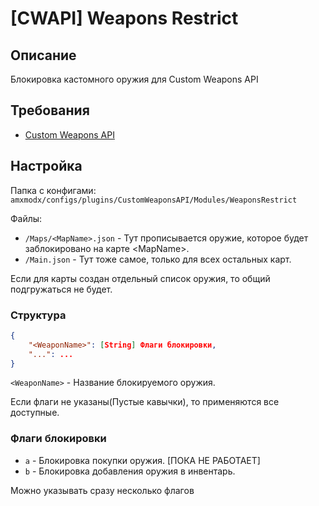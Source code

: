 # [CWAPI] Weapons Restrict

## Описание
Блокировка кастомного оружия для Custom Weapons API

## Требования
- [Custom Weapons API](https://github.com/ArKaNeMaN/amxx-CustomWeaponsAPI)

## Настройка
Папка с конфигами: `amxmodx/configs/plugins/CustomWeaponsAPI/Modules/WeaponsRestrict`

Файлы:
- `/Maps/<MapName>.json` - Тут прописывается оружие, которое будет заблокировано на карте \<MapName\>.
- `/Main.json` - Тут тоже самое, только для всех остальных карт.

Если для карты создан отдельный список оружия, то общий подгружаться не будет.

### Структура
```json
{
    "<WeaponName>": [String] Флаги блокировки,
    "...": ...
}
```
`<WeaponName>` - Название блокируемого оружия.

Если флаги не указаны(Пустые кавычки), то применяются все доступные.

### Флаги блокировки
- `a` - Блокировка покупки оружия. [ПОКА НЕ РАБОТАЕТ]
- `b` - Блокировка добавления оружия в инвентарь.

Можно указывать сразу несколько флагов